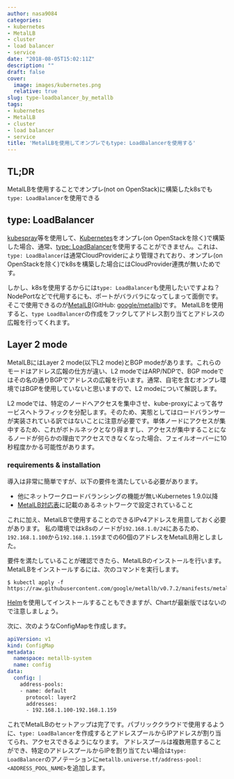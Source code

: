 ```yaml
---
author: nasa9084
categories:
- kubernetes
- MetalLB
- cluster
- load balancer
- service
date: "2018-08-05T15:02:11Z"
description: ""
draft: false
cover:
  image: images/kubernetes.png
  relative: true
slug: type-loadbalancer_by_metallb
tags:
- kubernetes
- MetalLB
- cluster
- load balancer
- service
title: 'MetalLBを使用してオンプレでもtype: LoadBalancerを使用する'
---
```



## TL;DR

MetalLBを使用することでオンプレ(not on OpenStack)に構築したk8sでも`type: LoadBalancer`を使用できる

## type: LoadBalancer

[kubespray](https://github.com/kubernetes-incubator/kubespray)等を使用して、[Kubernetes](https://k8s.io)をオンプレ(on OpenStackを除く)で構築した場合、通常、[type: LoadBalancer](https://k8s.io/docs/concepts/services-networking/service/#loadbalancer)を使用することができません。これは、`type: LoadBalancer`は通常CloudProviderにより管理されており、オンプレ(on OpenStackを除く)でk8sを構築した場合にはCloudProvider連携が無いためです。

しかし、k8sを使用するからには`type: LoadBalancer`も使用したいですよね？NodePortなどで代用するにも、ポートがバラバラになってしまって面倒です。
そこで使用できるのが[MetalLB](https://metallb.universe.tf/)(GitHub: [google/metallb](https://github.com/google/metallb))です。
MetalLBを使用すると、`type LoadBalancer`の作成をフックしてアドレス割り当てとアドレスの広報を行ってくれます。

## Layer 2 mode

MetalLBにはLayer 2 mode(以下L2 mode)とBGP modeがあります。これらのモードはアドレス広報の仕方が違い、L2 modeではARP/NDPで、BGP modeではその名の通りBGPでアドレスの広報を行います。通常、自宅を含むオンプレ環境ではBGPを使用していないと思いますので、L2 modeについて解説します。

L2 modeでは、特定のノードへアクセスを集中させ、kube-proxyによって各サービスへトラフィックを分配します。そのため、実態としてはロードバランサーが実装されている訳ではないことに注意が必要です。単体ノードにアクセスが集中するため、これがボトルネックとなり得ますし、アクセスが集中することになるノードが何らかの理由でアクセスできなくなった場合、フェイルオーバーに10秒程度かかる可能性があります。

### requirements & installation

導入は非常に簡単ですが、以下の要件を満たしている必要があります。

* 他にネットワークロードバランシングの機能が無いKubernetes 1.9.0以降
* [MetalLB対応表](https://metallb.universe.tf/installation/network-addons/)に記載のあるネットワークで設定されていること

これに加え、MetalLBで使用することのできるIPv4アドレスを用意しておく必要があります。
私の環境ではk8sのノードが`192.168.1.0/24`にあるため、`192.168.1.100`から`192.168.1.159`までの60個のアドレスをMetalLB用としました。

要件を満たしていることが確認できたら、MetalLBのインストールを行います。
MetalLBをインストールするには、次のコマンドを実行します。

``` shell
$ kubectl apply -f https://raw.githubusercontent.com/google/metallb/v0.7.2/manifests/metallb.yaml
```

[Helm](https://helm.sh/)を使用してインストールすることもできますが、Chartが最新版ではないので注意しましょう。

次に、次のようなConfigMapを作成します。

``` yaml
apiVersion: v1
kind: ConfigMap
metadata:
  namespace: metallb-system
  name: config
data:
  config: |
    address-pools:
    - name: default
      protocol: layer2
      addresses:
      - 192.168.1.100-192.168.1.159
```

これでMetalLBのセットアップは完了です。パブリッククラウドで使用するように、`type: LoadBalancer`を作成するとアドレスプールからIPアドレスが割り当てられ、アクセスできるようになります。
アドレスプールは複数用意することができ、特定のアドレスプールからIPを割り当てたい場合は`type: LoadBalancer`のアノテーションに`metallb.universe.tf/address-pool: <ADDRESS_POOL_NAME>`を追加します。

